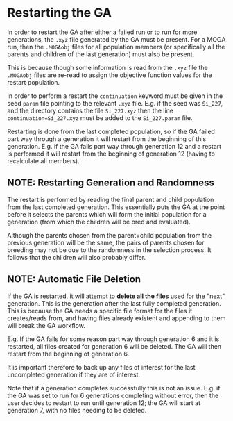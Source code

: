 # Restarting the GA

In order to restart the GA after either a failed run or to run for more
generations, the `.xyz` file generated by the GA must be present. For a
MOGA run, then the `.MOGAobj` files for all population members (or
specifically all the parents and children of the last generation) must
also be present.

This is because though some information is read from the `.xyz` file the
`.MOGAobj` files are re-read to assign the objective function values for
the restart population.

In order to perform a restart the `continuation` keyword must be given
in the seed `param` file pointing to the relevant `.xyz` file. E.g. if
the seed was `Si_227`, and the directory contains the file `Si_227.xyz`
then the line `continuation=Si_227.xyz` must be added to the
`Si_227.param` file.

Restarting is done from the last completed population, so if the GA
failed part way through a generation it will restart from the beginning
of this generation. E.g. if the GA fails part way through generation 12
and a restart is performed it will restart from the beginning of
generation 12 (having to recalculate all members).

## NOTE: Restarting Generation and Randomness

The restart is performed by reading the final parent and child
population from the last completed generation. This essentially puts the
GA at the point before it selects the parents which will form the
initial population for a generation (from which the children will be
bred and evaluated).

Although the parents chosen from the parent+child population from the
previous generation will be the same, the pairs of parents chosen for
breeding may not be due to the randomness in the selection process. It
follows that the children will also probably differ.

## NOTE: Automatic File Deletion

If the GA is restarted, it will attempt to **delete all the files** used
for the \"next\" generation. This is the generation after the last fully
completed generation. This is because the GA needs a specific file
format for the files it creates/reads from, and having files already
existent and appending to them will break the GA workflow.

E.g. If the GA fails for some reason part way through generation 6 and
it is restarted, all files created for generation 6 will be deleted. The
GA will then restart from the beginning of generation 6.

It is important therefore to back up any files of interest for the last
uncompleted generation if they are of interest.

Note that if a generation completes successfully this is not an issue.
E.g. if the GA was set to run for 6 generations completing without
error, then the user decides to restart to run until generation 12; the
GA will start at generation 7, with no files needing to be deleted.
